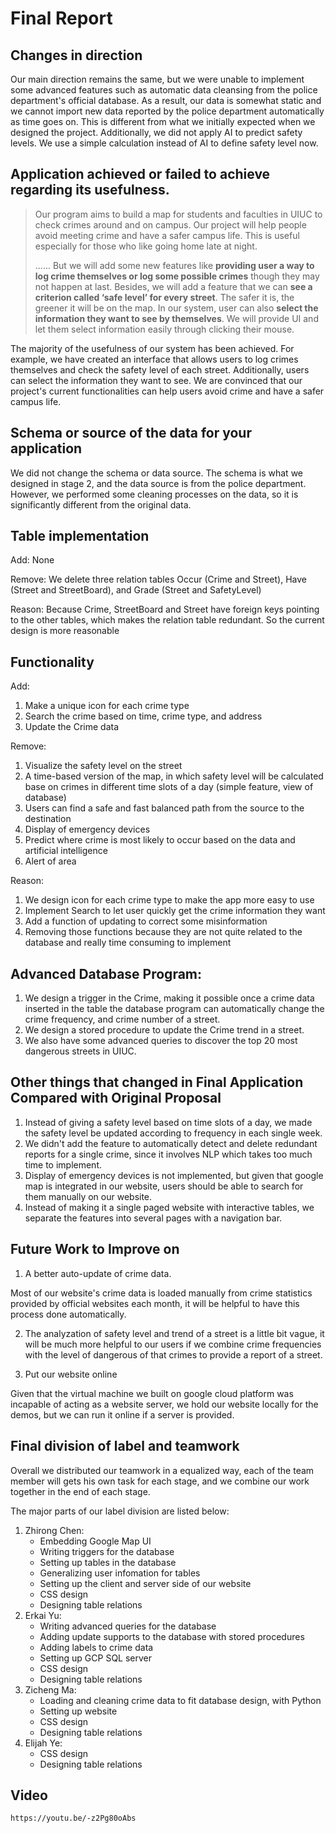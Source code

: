 # Final Report

## Changes in direction

Our main direction remains the same, but we were unable to implement some advanced features such as automatic data cleansing from the police department's official database. As a result, our data is somewhat static and we cannot import new data reported by the police department automatically as time goes on. This is different from what we initially expected when we designed the project. Additionally, we did not apply AI to predict safety levels. We use a simple calculation instead of AI to define safety level now.

## Application achieved or failed to achieve regarding its usefulness.

>   Our program aims to build a map for students and faculties in UIUC to check crimes around and on campus. Our project will help people avoid meeting crime and have a safer campus life. This is useful especially for those who like going home late at night.
>
>   ...... But we will add some new features like **providing user a way to log crime themselves or log some possible crimes** though they may not happen at last. Besides, we will add a feature that we can **see a criterion called ‘safe level’ for every street**. The safer it is, the greener it will be on the map. In our system, user can also **select the information they want to see by themselves**. We will provide UI and let them select information easily through clicking their mouse.

The majority of the usefulness of our system has been achieved. For example, we have created an interface that allows users to log crimes themselves and check the safety level of each street. Additionally, users can select the information they want to see. We are convinced that our project's current functionalities can help users avoid crime and have a safer campus life.

##  Schema or source of the data for your application

We did not change the schema or data source. The schema is what we designed in stage 2, and the data source is from the police department. However, we performed some cleaning processes on the data, so it is significantly different from the original data.

## Table implementation
Add: None

Remove: We delete three relation tables Occur (Crime and Street), Have (Street and StreetBoard), and Grade (Street and SafetyLevel)

Reason: Because Crime, StreetBoard and Street have foreign keys pointing to the other tables, which makes the relation table redundant. So the current design is more reasonable

## Functionality
Add: 
1. Make a unique icon for each crime type
2. Search the crime based on time, crime type, and address
3. Update the Crime data

Remove:
1. Visualize the safety level on the street
2. A time-based version of the map, in which safety level will be calculated base on crimes in different time slots of a day (simple feature, view of database)
3. Users can find a safe and fast balanced path from the source to the destination
4. Display of emergency devices
5. Predict where crime is most likely to occur based on the data and artificial intelligence
6. Alert of area

Reason:
1. We design icon for each crime type to make the app more easy to use
2. Implement Search to let user quickly get the crime information they want
3. Add a function of updating to correct some misinformation
4. Removing those functions because they are not quite related to the database and really time consuming to implement

## Advanced Database Program:
1. We design a trigger in the Crime, making it possible once a crime data inserted in the table the database program can automatically change the crime frequency, and crime number of a street.
2. We design a stored procedure to update the Crime trend in a street.
3. We also have some advanced queries to discover the top 20 most dangerous streets in UIUC.

## Other things that changed in Final Application Compared with Original Proposal
1. Instead of giving a safety level based on time slots of a day, we made the safety level be updated according to frequency in each single week.
2. We didn't add the feature to automatically detect and delete redundant reports for a single crime, since it involves NLP which takes too much time to implement.
3. Display of emergency devices is not implemented, but given that google map is integrated in our website, users should be able to search for them manually on our website.
4. Instead of making it a single paged website with interactive tables, we separate the features into several pages with a navigation bar.

## Future Work to Improve on
1. A better auto-update of crime data. 

Most of our website's crime data is loaded manually from crime statistics provided by official websites each month, it will be helpful to have this process done automatically.

2. The analyzation of safety level and trend of a street is a little bit vague, it will be much more helpful to our users if we combine crime frequencies with the level of dangerous of that crimes to provide a report of a street.

3. Put our website online

Given that the virtual machine we built on google cloud platform was incapable of acting as a website server, we hold our website locally for the demos, but we can run it online if a server is provided.

## Final division of label and teamwork

Overall we distributed our teamwork in a equalized way, each of the team member will gets his own task for each stage, and we combine our work together in the end of each stage.

The major parts of our label division are listed below:

1. Zhirong Chen:
    * Embedding Google Map UI
    * Writing triggers for the database
    * Setting up tables in the database
    * Generalizing user infomation for tables
    * Setting up the client and server side of our website
    * CSS design
    * Designing table relations
2. Erkai Yu:
    * Writing advanced queries for the database
    * Adding update supports to the database with stored procedures
    * Adding labels to crime data
    * Setting up GCP SQL server
    * CSS design
    * Designing table relations
3. Zicheng Ma:
    * Loading and cleaning crime data to fit database design, with Python
    * Setting up website
    * CSS design
    * Designing table relations
4. Elijah Ye:
    * CSS design
    * Designing table relations

## Video
```
https://youtu.be/-z2Pg80oAbs
```